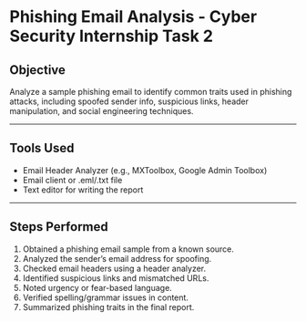# Phishing Email Analysis - Cyber Security Internship Task 2

## Objective
Analyze a sample phishing email to identify common traits used in phishing attacks, including spoofed sender info, suspicious links, header manipulation, and social engineering techniques.

---

## Tools Used
- Email Header Analyzer (e.g., MXToolbox, Google Admin Toolbox)
- Email client or .eml/.txt file
- Text editor for writing the report

---

## Steps Performed
1. Obtained a phishing email sample from a known source.
2. Analyzed the sender’s email address for spoofing.
3. Checked email headers using a header analyzer.
4. Identified suspicious links and mismatched URLs.
5. Noted urgency or fear-based language.
6. Verified spelling/grammar issues in content.
7. Summarized phishing traits in the final report.
